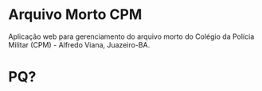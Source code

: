 # Arquivo Morto CPM
Aplicação web para gerenciamento do arquivo morto do Colégio da Polícia Militar (CPM) - Alfredo Viana, Juazeiro-BA.

# PQ?